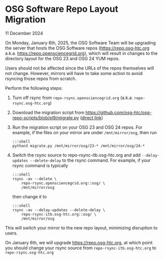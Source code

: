 OSG Software Repo Layout Migration
==================================

11 December 2024

On Monday, January 6th, 2025, the OSG Software Team will be upgrading the server that hosts the OSG Software repos
(<https://repo.osg-htc.org> a.k.a. <https://repo.opensciencegrid.org>),
which will result in changes to the directory layout for the OSG 23 and OSG 24 YUM repos.

Users should not be affected since the URLs of the repos themselves will not change.
However, mirrors will have to take some action to avoid rsyncing those repos from scratch.

Perform the following steps:

1.  Turn off rsync from `repo-rsync.opensciencegrid.org` (a.k.a. `repo-rsync.osg-htc.org`)

2.  Download the migration script from <https://github.com/osg-htc/osg-repo-scripts/blob/el9/migrate.py>
    ([direct link](https://raw.githubusercontent.com/osg-htc/osg-repo-scripts/refs/heads/el9/migrate.py))

3.  Run the migration script on your OSG 23 and OSG 24 repos.
    For example, if the files on your mirror are under `/mnt/mirror/osg`, then run

        :::shell
        python3 migrate.py /mnt/mirror/osg/23-* /mnt/mirror/osg/24-*

4.  Switch the rsync source to repo-rsync-itb.osg-htc.org and add `--delay-updates --delete-delay` to the rsync command.
    For example, if your rsync command is typically

        :::shell
        rsync -av --delete \
            repo-rsync.opensciencegrid.org::osg/ \
            /mnt/mirror/osg

    then change it to

        :::shell
        rsync -av --delay-updates --delete-delay \
            repo-rsync-itb.osg-htc.org::osg/ \
            /mnt/mirror/osg

This will switch your mirror to the new repo layout, minimizing disruption to users.

On January 6th, we will upgrade <https://repo.osg-htc.org>, at which point you should change your rsync source
from `repo-rsync-itb.osg-htc.org` to `repo-rsync.osg-htc.org`

